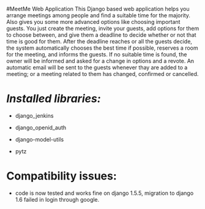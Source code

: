#MeetMe Web Application
This Django based web application helps you arrange meetings among people and find a suitable time for the majority. Also gives you some more advanced options like choosing important guests. You just create the meeting, invite your guests, add options for them to choose between, and give them a deadline to decide whether or not that time is good for them. After the deadline reaches or all the guests decide, the system automatically chooses the best time if possible, reserves a room for the meeting, and informs the guests.  If no suitable time is found, the owner will be informed and asked for a change in options and a revote. An automatic email will be sent to the guests whenever thay are added to a meeting; or a meeting related to them has changed, confirmed or cancelled. 



*Installed libraries:*
==================================================
 - django_jenkins

 - django_openid_auth

 - django-model-utils 

 - pytz

Compatibility issues:
==================================================

 - code is now tested and works fine on django 1.5.5, migration to django 1.6 failed in login through google.


